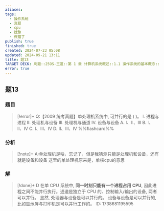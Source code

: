 ```yaml
---
aliases: 
tags:
  - 操作系统
  - 真题
  - cpu
  - 犹豫
  - 做错了
publish: true
finished: true
created: 2024-07-23 05:08
updated: 2024-09-21 13:11
title: 题13
TARGET DECK: 刷题::25OS-王道::第 1 章 计算机系统概述::1.1 操作系统的基本概念::题13
error: true
---
```

## 题13
### 题目
> [!error]+
> Q:【2009 统考真题】单处理机系统中, 可并行的是 ( )。
> I. 进程与进程 
> II. 处理机与设备
> III. 处理机与通道 
> IV. 设备与设备
> A. I、II、III 
> B. I、II、IV 
> C. I、III、IV 
> D. II、III、IV
> %%flashcard%%
### 分析
> [!note]+
> A:单处理机是啥，忘记了，但是我猜测只能是处理机和设备，还有就是设备和设备
> 这里的单处理机原来是，单核cpu的意思
### 解
> [!done]+
> D
> 在单 CPU 系统中, **同一时刻只能有一个进程占用 CPU**, 因此进程之间不能并行执行。通道是独立于 CPU 的、控制输入/输出的设备, 两者可以并行。
> 显然, 处理器与设备是可以并行的。 
> 设备与设备是可以并行的, 比如显示屏与打印机是可以并行工作的。
> ID: 1738681195595

